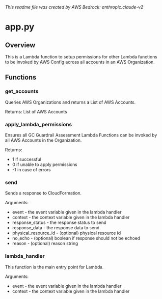 *This readme file was created by AWS Bedrock: anthropic.claude-v2*

# app.py

## Overview

This is a Lambda function to setup permissions for other Lambda functions to be invoked by AWS Config across all accounts in an AWS Organization.

## Functions

### get_accounts

Queries AWS Organizations and returns a List of AWS Accounts.

Returns: List of AWS Accounts

### apply_lambda_permissions

Ensures all GC Guardrail Assessment Lambda Functions can be invoked by all AWS Accounts in the Organization.

Returns: 
- 1 if successful
- 0 if unable to apply permissions
- -1 in case of errors

### send

Sends a response to CloudFormation.

Arguments:

- event - the event variable given in the lambda handler
- context - the context variable given in the lambda handler  
- response_status - the response status to send
- response_data - the response data to send
- physical_resource_id - (optional) physical resource id 
- no_echo - (optional) boolean if response should not be echoed
- reason - (optional) reason string

### lambda_handler

This function is the main entry point for Lambda.

Arguments:

- event - the event variable given in the lambda handler
- context - the context variable given in the lambda handler
